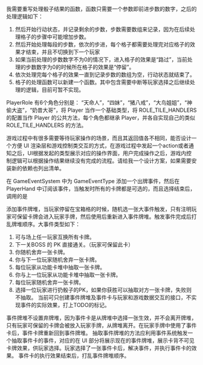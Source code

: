 我需要重写处理骰子结果的函数，函数只需要一个参数即前进步数的数字，之后的处理逻辑如下：

1. 然后开始行动状态，并记录剩余的步数，步数需要数组来记录，因为在后续处理格子的步骤中可能增加步数。
2. 然后开始处理每段的步数，依次的步进，每个格子都需要处理完对应格子的效果才结束，并且不切换到下一个玩家
3. 如果当前处理的步数数字不为0的情况下，进入格子的效果是“路过”，当前处理的步数数字为0的时候所在格子的效果是“停留”。
4. 依次处理完每个格子的效果一直到记录步数的数组为空，行动状态就结束了。
5. 格子的处理函数可以新建一个函数。其中包含需要中断等玩家选择之后继续处理的逻辑，目前可暂不实现。

PlayerRole 有6个角色分别是： “天命人”，“四妹”，“猪八戒”，“大鸟姐姐”，“神偷大盗”，“奶昔大哥”，将 Player 当作一个基础类型，将 ROLE_TILE_HANDLERS 的配置当作 Player 的公共方法，每个角色都继承 Player，并各自实现自己的类似 ROLE_TILE_HANDLERS 的方法。

游戏过程中有很多需要等待玩家操作的场景，而且其返回值各不相同，能否设计一个方便 UI 渲染层和游戏控制类交互的方式，在游戏过程中发起一个action或者通知之后，UI根据发起的类型展示对应的操作界面，用户完成操作之后，游戏内控制逻辑可以根据操作结果继续没有完成的流程。请给我一个设计方案，如果需要安装新的依赖也列出清单。

在 GameEventSystem 中为 GameEventType 添加一个出牌事件，然后在 PlayerHand 中订阅该事件，当触发时所有的卡牌都是可选的，而且选择结束后，调用的是

添加事件牌堆，当玩家停留在宝箱格的时候，随机选一张大事件触发，只有注明玩家可保留卡牌会进入玩家手牌，然后使用后重新进入事件牌堆。触发事件完成后打乱牌堆顺序。大事件类型如下：
1. 可与场上任一玩家互换所有卡牌。
2. 下一关BOSS 的 PK 直接通关。（玩家可保留此卡）
3. 你随机舍弃一张卡牌。
4. 你与下一位玩家随机舍弃一张卡牌。
5. 每位玩家从功能卡堆中抽取一张卡牌。
6. 你与上一位玩家从功能卡堆中抽取一张卡牌。
7. 每位玩家随机舍弃一张卡牌。
8. 选择一位玩家进行扔骰子的PK，如果你获胜可以抽取对方一张卡牌，失败则不抽取。
当前可只创建事件牌堆及事件卡与玩家和游戏数据交互的接口，不实现事件的实际效果，打上TODO的标记。

事件牌堆不设置弃牌堆，因为事件卡是从牌堆中选择一张生效，并不会离开牌堆，只有玩家可保留的卡牌会被放入玩家手牌，从牌堆离开。在玩家手牌中使用了事件卡后，事件卡牌重新回到事件牌堆。
抽取事件牌堆的方法应利用事件系统触发一个抽取事件卡的事件，对应的在 UI 部分将展示现在的事件牌堆，展示卡背不可见卡牌效果，供玩家选择。玩家选择了一张事件卡后，解决事件，并执行事件卡的效果。
事件卡的执行效果结束后，打乱事件牌堆顺序。
